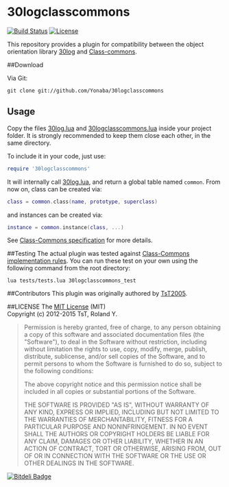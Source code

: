 30logclasscommons
=================

[![Build Status](https://travis-ci.org/Yonaba/30logclasscommons.png)](https://travis-ci.org/Yonaba/30logclasscommons)
[![License](http://img.shields.io/badge/Licence-MIT-brightgreen.svg)](LICENSE)

This repository provides a plugin for compatibility between the object orientation library [30log](https://github.com/Yonaba/30log) and [Class-commons](https://github.com/bartbes/Class-Commons).

##Download

Via Git:

````
git clone git://github.com/Yonaba/30logclasscommons
````

## Usage
Copy the files [30log.lua](https://github.com/Yonaba/30logclasscommons/blob/master/30log.lua) and [30logclasscommons.lua](https://github.com/Yonaba/30logclasscommons/blob/master/30logclasscommons.lua) inside your project folder. It is strongly recommended to keep them close each other, in the same directory.<br/>

To include it in your code, just use:

```lua
require '30logclasscommons' 
````

It will internally call [30log.lua](https://github.com/Yonaba/30logclasscommons/blob/master/30log.lua), and return a global table named `common`. From now on, class can be created via:

```lua
class = common.class(name, prototype, superclass)
````

and instances can be created via:

```lua
instance = common.instance(class, ...)
````

See [Class-Commons specification](https://github.com/bartbes/Class-Commons/blob/master/README.md) for more details.

##Testing
The actual plugin was tested against [Class-Commons implementation rules](https://github.com/bartbes/Class-Commons/blob/master/SPECS.md). You can run these test on your own using the following command from the root directory:

````
lua tests/tests.lua 30logclasscommons_test
````

##Contributors
This plugin was originally authored by [TsT2005](https://github.com/Yonaba/30log/pull/1).

##LICENSE
The [MIT License](http://www.opensource.org/licenses/mit-license.php) (MIT)<br>
Copyright (c) 2012-2015 TsT, Roland Y.

> Permission is hereby granted, free of charge, to any person obtaining a copy of
> this software and associated documentation files (the "Software"), to deal in
> the Software without restriction, including without limitation the rights to
> use, copy, modify, merge, publish, distribute, sublicense, and/or sell copies of
> the Software, and to permit persons to whom the Software is furnished to do so,
> subject to the following conditions:
> 
> The above copyright notice and this permission notice shall be included in all
> copies or substantial portions of the Software.
> 
> THE SOFTWARE IS PROVIDED "AS IS", WITHOUT WARRANTY OF ANY KIND, EXPRESS OR
> IMPLIED, INCLUDING BUT NOT LIMITED TO THE WARRANTIES OF MERCHANTABILITY, FITNESS
> FOR A PARTICULAR PURPOSE AND NONINFRINGEMENT. IN NO EVENT SHALL THE AUTHORS OR
> COPYRIGHT HOLDERS BE LIABLE FOR ANY CLAIM, DAMAGES OR OTHER LIABILITY, WHETHER
> IN AN ACTION OF CONTRACT, TORT OR OTHERWISE, ARISING FROM, OUT OF OR IN
> CONNECTION WITH THE SOFTWARE OR THE USE OR OTHER DEALINGS IN THE SOFTWARE.

[![Bitdeli Badge](https://d2weczhvl823v0.cloudfront.net/Yonaba/30logclasscommons/trend.png)](https://bitdeli.com/free "Bitdeli Badge")